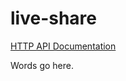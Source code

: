 live-share
==========

[HTTP API Documentation](https://henry4k.github.io/live-share-server)

Words go here.
